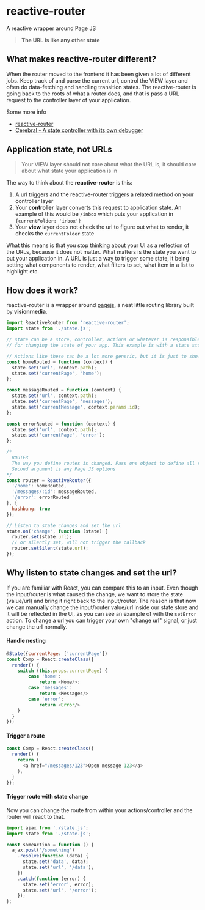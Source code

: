 # reactive-router
A reactive wrapper around Page JS

> **The URL is like any other state**

## What makes reactive-router different?
When the router moved to the frontend it has been given a lot of different jobs. Keep track of and parse the current url, control the VIEW layer and often do data-fetching and handling transition states. The reactive-router is going back to the roots of what a router does, and that is pass a URL request to the controller layer of your application.

Some more info
- [reactive-router](https://www.youtube.com/watch?v=6tUbnDHq8xs)
- [Cerebral - A state controller with its own debugger](https://www.youtube.com/watch?v=xCIv4-Q2dtA)

## Application state, not URLs
> Your VIEW layer should not care about what the URL is, it should care about what state your application is in

The way to think about the **reactive-router** is this:

1. A url triggers and the reactive-router triggers a related method on your controller layer
2. Your **controller** layer converts this request to application state. An example of this would be `/inbox` which puts your application in `{currentFolder: 'inbox'}`
3. Your **view** layer does not check the url to figure out what to render, it checks the `currentFolder` state

What this means is that you stop thinking about your UI as a reflection of the URLs, because it does not matter. What matters is the state you want to put your application in. A URL is just a way to trigger some state, it being setting what components to render, what filters to set, what item in a list to highlight etc.

## How does it work?
reactive-router is a wrapper around [pagejs](https://visionmedia.github.io/page.js/), a neat little routing library built by **visionmedia**.

```js
import ReactiveRouter from 'reactive-router';
import state from './state.js';

// state can be a store, controller, actions or whatever is responsible
// for changing the state of your app. This example is with a state store

// Actions like these can be a lot more generic, but it is just to show you
const homeRouted = function (context) {
  state.set('url', context.path);
  state.set('currentPage', 'home');
};

const messageRouted = function (context) {
  state.set('url', context.path);
  state.set('currentPage', 'messages');
  state.set('currentMessage', context.params.id);
};

const errorRouted = function (context) {
  state.set('url', context.path);
  state.set('currentPage', 'error');
};

/*
  ROUTER
  The way you define routes is changed. Pass one object to define all routes. 
  Second argument is any Page JS options
*/
const router = ReactiveRouter({
  '/home': homeRouted,
  '/messages/:id': messageRouted,
  '/error': errorRouted
}, {
  hashbang: true
});

// Listen to state changes and set the url
state.on('change', function (state) {
  router.set(state.url);
  // or silently set, will not trigger the callback
  router.setSilent(state.url);
});
```

## Why listen to state changes and set the url?
If you are familiar with React, you can compare this to an input. Even though the input/router is what caused the change, we want to store the state (value/url) and bring it right back to the input/router. The reason is that now we can manually change the input/router value/url inside our state store and it will be reflected in the UI, as you can see an example of with the `setError` action. To change a url you can trigger your own "change url" signal, or just change the url normally.

#### Handle nesting
```js
@State({currentPage: ['currentPage'])
const Comp = React.createClass({
  render() {
    switch (this.props.currentPage) {
        case 'home':
            return <Home/>;
        case 'messages':
            return <Messages/>
        case 'error':
            return <Error/>
    }
  }
});
```

#### Trigger a route
```js
const Comp = React.createClass({
  render() {
    return (
      <a href="/messages/123">Open message 123</a>
    );
  }
});
```

#### Trigger route with state change
Now you can change the route from within your actions/controller and the router will react to that.
```js
import ajax from './state.js';
import state from './state.js';

const someAction = function () {
  ajax.post('/something')
    .resolve(function (data) {
      state.set('data', data);
      state.set('url', '/data');
    })
    .catch(function (error) {
      state.set('error', error);
      state.set('url', '/error');
    });
};
```
